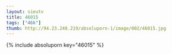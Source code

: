 ```yaml
--- 
layout: sieutv
title: 46015
tags: ["46k"]
thumb: http://94.23.248.219/absoluporn-1/image/002/46015.jpg
---
```

{% include absoluporn key="46015" %} 
